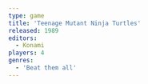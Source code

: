 ```yaml
---
type: game
title: 'Teenage Mutant Ninja Turtles'
released: 1989
editors: 
  - Konami
players: 4
genres:
  - 'Beat them all'
---
```

